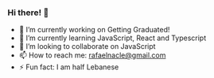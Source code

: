 ### Hi there! 👋

- 🔭 I’m currently working on Getting Graduated!
- 🌱 I’m currently learning JavaScript, React and Typescript
- 👯 I’m looking to collaborate on JavaScript
- 📫 How to reach me: rafaelnacle@gmail.com
- ⚡ Fun fact: I am half Lebanese
